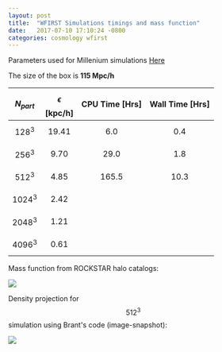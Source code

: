 ```yaml
---
layout: post
title:  "WFIRST Simulations timings and mass function"
date:   2017-07-10 17:10:24 -0800
categories: cosmology wfirst
---
```


Parameters used for Millenium simulations [Here](http://gavo.mpa-garching.mpg.de/Millennium/Help/simulation)


The size of the box is **115 Mpc/h**

| $$N_{part}$$ |  $$\epsilon$$ [kpc/h]  |  CPU Time [Hrs] |  Wall Time  [Hrs]  |
|:------:|:--------------:|:----------------:|:-----------------:|
| $$128^3$$    |   19.41  |  6.0   |  0.4  |
| $$256^3$$    |   9.70   |  29.0  |  1.8  |
| $$512^3$$    |    4.85  |  165.5 |  10.3 |
| $$1024^3$$   |    2.42  |        |       |
| $$2048^3$$   |    1.21 |        |       |
| $$4096^3$$   |    0.61 |        |       |




Mass function from ROCKSTAR halo catalogs:

<img src="{{ site.url }}assets/images/massFunc_all_new.png">


Density projection for $$512^3$$ simulation using Brant's code (image-snapshot):

<img src="{{ site.url }}assets/images/image.053.dat_.png">
